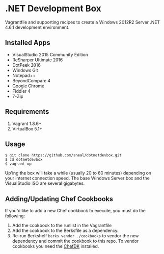 # .NET Development Box

Vagrantfile and supporting recipes to create a Windows 2012R2 Server .NET 4.6.1 development environment.

## Installed Apps

- VisualStudio 2015 Community Edition
- ReSharper Ultimate 2016
- DotPeek 2016
- Windows Git
- Notepad++
- BeyondCompare 4
- Google Chrome
- Fiddler 4
- 7-Zip

## Requirements

1. Vagrant 1.8.6+
2. VirtualBox 5.1+

## Usage

```
$ git clone https://github.com/sneal/dotnetdevbox.git
$ cd dotnetdevbox
$ vagrant up
```

Up'ing the box will take a while (usually 20 to 60 minutes) depending on your internet connection speed. The base Windows Server box and the VisualStudio ISO are several gigabytes.

## Adding/Updating Chef Cookbooks

If you'd like to add a new Chef cookbook to execute, you must do the following:

1. Add the cookbook to the runlist in the Vagrantfile
2. Add the cookbook to the Berksfile as a dependency.
3. Re-run Berkshelf `berks vendor ./cookbooks` to vendor the new dependency and commit the cookbook to this repo. To vendor cookbooks you need the [ChefDK](https://downloads.chef.io/chef-dk/) installed.
